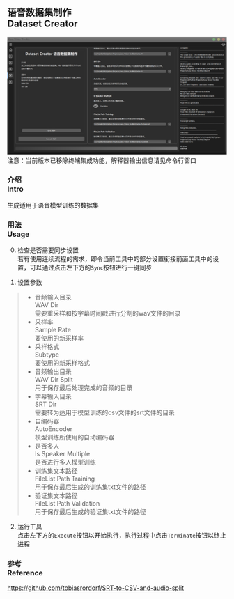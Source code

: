 ## 语音数据集制作<br>Dataset Creator

![Dataset Creator](/docs/media/Page4.png)
注意：当前版本已移除终端集成功能，解释器输出信息请见命令行窗口


### 介绍<br>Intro
生成适用于语音模型训练的数据集

### 用法<br>Usage
0. 检查是否需要同步设置
<br>若有使用连续流程的需求，即令当前工具中的部分设置衔接前面工具中的设置，可以通过点击左下方的`Sync`按钮进行一键同步

1. 设置参数
> - 音频输入目录<br>WAV Dir
<br>需要重采样和按字幕时间戳进行分割的wav文件的目录
> - 采样率<br>Sample Rate
<br>要使用的新采样率
> - 采样格式<br>Subtype
<br>要使用的新采样格式
> - 音频输出目录<br>WAV Dir Split
<br>用于保存最后处理完成的音频的目录
> - 字幕输入目录<br>SRT Dir
<br>需要转为适用于模型训练的csv文件的srt文件的目录
> - 自编码器<br>AutoEncoder
<br>模型训练所使用的自动编码器
> - 是否多人<br>Is Speaker Multiple
<br>是否进行多人模型训练
> - 训练集文本路径<br>FileList Path Training
<br>用于保存最后生成的训练集txt文件的路径
> - 验证集文本路径<br>FileList Path Validation
<br>用于保存最后生成的验证集txt文件的路径

2. 运行工具
<br>点击左下方的`Execute`按钮以开始执行，执行过程中点击`Terminate`按钮以终止进程

### 参考<br>Reference
https://github.com/tobiasrordorf/SRT-to-CSV-and-audio-split